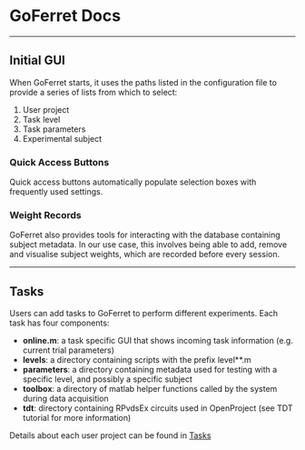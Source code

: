 # GoFerret Docs

---

## Initial GUI

When GoFerret starts, it uses the paths listed in the configuration file to provide a series of lists from which to select:
1. User project
2. Task level
3. Task parameters
4. Experimental subject

### Quick Access Buttons
Quick access buttons automatically populate selection boxes with frequently used settings. 

### Weight Records
GoFerret also provides tools for interacting with the database containing subject metadata. In our use case, this involves being able to add, remove and visualise subject weights, which are recorded before every session.

---

## Tasks

Users can add tasks to GoFerret to perform different experiments. Each task has four components:
* **online.m**: a task specific GUI that shows incoming task information (e.g. current trial parameters)
* **levels**: a directory containing scripts with the prefix level**.m
* **parameters**: a directory containing metadata used for testing with a specific level, and possibly a specific subject
* **toolbox**: a directory of matlab helper functions called by the system during data acquisition
* **tdt**: directory containing RPvdsEx circuits used in OpenProject (see TDT tutorial for more information)

Details about each user project can be found in [Tasks](./tasks.md)